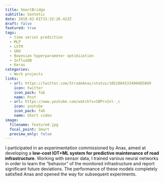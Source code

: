 ```yaml
---
title: SmartBridge
subtitle: Sentetic
date: 2018-02-01T15:32:26.422Z
draft: false
featured: true
tags:
  - time series prediction
  - MLP
  - LSTM
  - GRU
  - Bayesian hyperparameter optimization
  - InfluxDB
  - Keras
categories:
  - Work projects
links:
  - url: https://twitter.com/StradeAnas/status/1052884533400485889
    icon: twitter
    icon_pack: fab
    name: Post
  - url: https://www.youtube.com/watch?v=SBPrv2nl-_c
    icon: youtube
    icon_pack: fab
    name: Short video
image:
  filename: featured.jpg
  focal_point: Smart
  preview_only: false
---
```

I participated in an experimentation commissioned by Anas, aimed at developing a **low-cost IOT+ML system for predictive maintenance of road infrastructure**. Working with sensor data, I trained various neural networks in order to learn the “behavior” of the monitored infrastructure and report significant future deviations. The performance of these models completely satisfied Anas and opened the way for subsequent experiments.